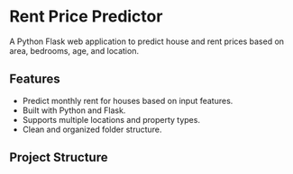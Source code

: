 # Rent Price Predictor

A Python Flask web application to predict house and rent prices based on area, bedrooms, age, and location.

## Features

- Predict monthly rent for houses based on input features.
- Built with Python and Flask.
- Supports multiple locations and property types.
- Clean and organized folder structure.

## Project Structure

